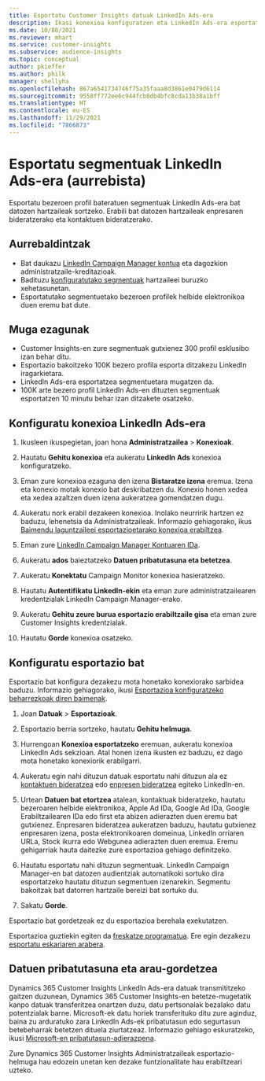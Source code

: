 ```yaml
---
title: Esportatu Customer Insights datuak LinkedIn Ads-era
description: Ikasi konexioa konfiguratzen eta LinkedIn Ads-era esportatzen.
ms.date: 10/08/2021
ms.reviewer: mhart
ms.service: customer-insights
ms.subservice: audience-insights
ms.topic: conceptual
author: pkieffer
ms.author: philk
manager: shellyha
ms.openlocfilehash: 867a6541734746f75a35faaa8d3861e0479d6114
ms.sourcegitcommit: 9558ff772ee6c944fcb8db4bfc8cda13b38a1bff
ms.translationtype: HT
ms.contentlocale: eu-ES
ms.lasthandoff: 11/29/2021
ms.locfileid: "7866873"
---
```

# <a name="export-segments-to-linkedin-ads-preview"></a>Esportatu segmentuak LinkedIn Ads-era (aurrebista)

Esportatu bezeroen profil bateratuen segmentuak LinkedIn Ads-era bat datozen hartzaileak sortzeko. Erabili bat datozen hartzaileak enpresaren bideratzerako eta kontaktuen bideratzerako.

## <a name="prerequisites"></a>Aurrebaldintzak

-   Bat daukazu [LinkedIn Campaign Manager kontua](https://business.linkedin.com/marketing-solutions/ads) eta dagozkion administratzaile-kreditazioak.
-   Badituzu [konfiguratutako segmentuak](segments.md) hartzaileei buruzko xehetasunetan.
-   Esportatutako segmentuetako bezeroen profilek helbide elektronikoa duen eremu bat dute.

## <a name="known-limitations"></a>Muga ezagunak

- Customer Insights-en zure segmentuak gutxienez 300 profil esklusibo izan behar ditu. 
- Esportazio bakoitzeko 100K bezero profila esporta ditzakezu LinkedIn iragarkietara.
- LinkedIn Ads-era esportatzea segmentuetara mugatzen da.
- 100K arte bezero profil LinkedIn Ads-en dituzten segmentuak esportatzen 10 minutu behar izan ditzakete osatzeko. 

## <a name="set-up-the-connection-to-linkedin-ads"></a>Konfiguratu konexioa LinkedIn Ads-era

1. Ikusleen ikuspegietan, joan hona **Administratzailea** > **Konexioak**.

1. Hautatu **Gehitu konexioa** eta aukeratu **LinkedIn Ads** konexioa konfiguratzeko.

1. Eman zure konexioa ezaguna den izena **Bistaratze izena** eremua. Izena eta konexio motak konexio bat deskribatzen du. Konexio honen xedea eta xedea azaltzen duen izena aukeratzea gomendatzen dugu.

1. Aukeratu nork erabil dezakeen konexioa. Inolako neurririk hartzen ez baduzu, lehenetsia da Administratzaileak. Informazio gehiagorako, ikus [Baimendu laguntzaileei esportazioetarako konexioa erabiltzea](connections.md#allow-contributors-to-use-a-connection-for-exports).

1. Eman zure [LinkedIn Campaign Manager Kontuaren IDa](https://www.linkedin.com/help/lms/answer/a424270).

1. Aukeratu **ados** baieztatzeko **Datuen pribatutasuna eta betetzea**.

1. Aukeratu **Konektatu** Campaign Monitor konexioa hasieratzeko.

1. Hautatu **Autentifikatu LinkedIn-ekin** eta eman zure administratzailearen kredentzialak LinkedIn Campaign Manager-erako.

1. Aukeratu **Gehitu zeure burua esportazio erabiltzaile gisa** eta eman zure Customer Insights kredentzialak.

1. Hautatu **Gorde** konexioa osatzeko.

## <a name="configure-an-export"></a>Konfiguratu esportazio bat

Esportazio bat konfigura dezakezu mota honetako konexiorako sarbidea baduzu. Informazio gehiagorako, ikusi [Esportazioa konfiguratzeko beharrezkoak diren baimenak](export-destinations.md#set-up-a-new-export).

1. Joan **Datuak** > **Esportazioak**.

1. Esportazio berria sortzeko, hautatu **Gehitu helmuga**.

1. Hurrengoan **Konexioa esportatzeko** eremuan, aukeratu konexioa LinkedIn Ads sekzioan. Atal honen izena ikusten ez baduzu, ez dago mota honetako konexiorik erabilgarri.

1. Aukeratu egin nahi dituzun datuak esportatu nahi dituzun ala ez [kontaktuen bideratzea](https://business.linkedin.com/marketing-solutions/ad-targeting/contact-targeting) edo [enpresen bideratzea](https://business.linkedin.com/marketing-solutions/ad-targeting/account-targeting) egiteko LinkedIn-en. 

1. Urtean **Datuen bat etortzea** atalean, kontaktuak bideratzeko, hautatu bezeroaren helbide elektronikoa, Apple Ad IDa, Google Ad IDa, Google Erabiltzailearen IDa edo first eta abizen adierazten duen eremu bat gutxienez. Enpresaren bideratzea aukeratzen baduzu, hautatu gutxienez enpresaren izena, posta elektronikoaren domeinua, LinkedIn orriaren URLa, Stock ikurra edo Webgunea adierazten duen eremua. Eremu gehigarriak hauta daitezke zure esportazioa gehiago definitzeko. 

1. Hautatu esportatu nahi dituzun segmentuak. LinkedIn Campaign Manager-en bat datozen audientziak automatikoki sortuko dira esportatzeko hautatu dituzun segmentuen izenarekin. Segmentu bakoitzak bat datorren hartzaile bereizi bat sortuko du. 

1. Sakatu **Gorde**.

Esportazio bat gordetzeak ez du esportazioa berehala exekutatzen.

Esportazioa guztiekin egiten da [freskatze programatua](system.md#schedule-tab). Ere egin dezakezu [esportatu eskariaren arabera](export-destinations.md#run-exports-on-demand). 


## <a name="data-privacy-and-compliance"></a>Datuen pribatutasuna eta arau-gordetzea

Dynamics 365 Customer Insights LinkedIn Ads-era datuak transmititzeko gaitzen duzunean, Dynamics 365 Customer Insights-en betetze-mugetatik kanpo datuak transferitzea onartzen duzu, datu pertsonalak bezalako datu potentzialak barne. Microsoft-ek datu horiek transferituko ditu zure aginduz, baina zu arduratuko zara LinkedIn Ads-ek pribatutasun edo segurtasun betebeharrak betetzen dituela ziurtatzeaz. Informazio gehiago eskuratzeko, ikusi [Microsoft-en pribatutasun-adierazpena](https://go.microsoft.com/fwlink/?linkid=396732).

Zure Dynamics 365 Customer Insights Administratzaileak esportazio-helmuga hau edozein unetan ken dezake funtzionalitate hau erabiltzeari uzteko.
